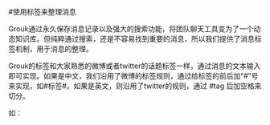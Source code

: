 #使用标签来整理消息

Grouk通过永久保存消息记录以及强大的搜索功能，将团队聊天工具变为了一个动态知识库。但纯粹通过搜索，还是不容易找到重要的消息，所以我们提供了消息标签机制，用于消息的整理。


Grouk的标签和大家熟悉的微博或者twitter的话题标签一样，通过消息的文本输入即可实现。如果是中文，我们沿用了微博的标签规则，通过给标签的前后加“#”号来实现，如#标签#。如果是英文，则沿用了twitter的规则，通过 #tag 后加空格来切分。

如：

